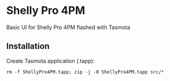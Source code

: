 # Shelly Pro 4PM 
Basic UI for Shelly Pro 4PM flashed with Tasmota
## Installation
Create Tasmota application (.tapp):
```
rm -f ShellyPro4PM.tapp; zip -j -0 ShellyPro4PM.tapp src/*
```
